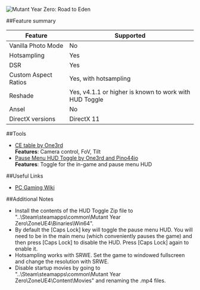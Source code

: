 ![Mutant Year Zero: Road to Eden](Images\mutantyearzero_rte_header.png "Shot by Pino44io")

##Feature summary

Feature | Supported
--|--
Vanilla Photo Mode | No
Hotsampling | Yes
DSR | Yes
Custom Aspect Ratios | Yes, with hotsampling 
Reshade | Yes, v4.1.1 or higher is known to work with HUD Toggle
Ansel | No
DirectX versions | DirectX 11
 
##Tools

* [CE table by One3rd](..\CheatTables\MutantYearZero_One3rd.CT)  
**Features**: Camera control, FoV, Tilt
* [Pause Menu HUD Toggle by One3rd and Pino44io](https://mega.nz/#!mQA1hYJB!_LT7F85qXAcW89mlXBk562rHTb32UNlHWyLnkgt8-tk)  
**Features**: Toggle for the in-game and pause menu HUD

##Useful Links

* [PC Gaming Wiki](https://pcgamingwiki.com/wiki/Mutant_Year_Zero:_Road_to_Eden)

##Additional Notes
* Install the contents of the HUD Toggle Zip file to "..\Steam\steamapps\common\Mutant Year Zero\ZoneUE4\Binaries\Win64". 
* By default the [Caps Lock] key will toggle the pause menu HUD. You will need to be in the main menu (which conveniently pauses the game) and then press [Caps Lock] to disable the HUD. Press [Caps Lock] again to enable it.
* Hotsampling works with SRWE. Set the game to windowed fullscreen and change the resolution with SRWE.
* Disable startup movies by going to "..\Steam\steamapps\common\Mutant Year Zero\ZoneUE4\Content\Movies" and renaming the .mp4 files.
